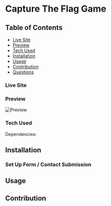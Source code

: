 # Capture The Flag Game


## Table of Contents
- [Live Site](#live-site)
- [Preview](#preview)
- [Tech Used](#tech-used)
- [Installation](#installation)
- [Usage](#usage)
- [Contribution](#contribution)
- [Questions](#questions)

### Live Site



### Preview 

![Preview]()


### Tech Used

Dependencies: 


## Installation 





### Set Up Form / Contact Submission



## Usage 



## Contribution

